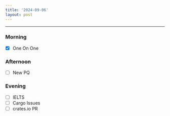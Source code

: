 ```yaml
---
title: '2024-09-06'
layout: post
---
```


---

### Morning

- [x] One On One

### Afternoon

- [ ] New PQ

### Evening

- [ ] IELTS
- [ ] Cargo Issues
- [ ] crates.io PR
